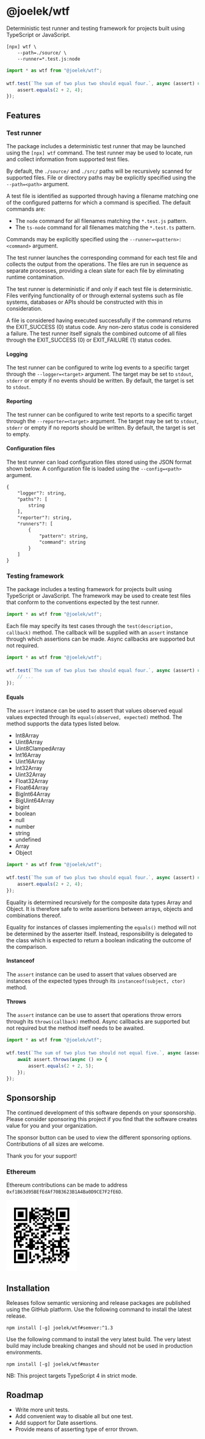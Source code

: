 # @joelek/wtf

Deterministic test runner and testing framework for projects built using TypeScript or JavaScript.

```
[npx] wtf \
	--path=./source/ \
	--runner=*.test.js:node
```

```ts
import * as wtf from "@joelek/wtf";

wtf.test(`The sum of two plus two should equal four.`, async (assert) => {
	assert.equals(2 + 2, 4);
});
```

## Features

### Test runner

The package includes a deterministic test runner that may be launched using the `[npx] wtf` command. The test runner may be used to locate, run and collect information from supported test files.

By default, the `./source/` and `./src/` paths will be recursively scanned for supported files. File or directory paths may be explicitly specified using the `--path=<path>` argument.

A test file is identified as supported through having a filename matching one of the configured patterns for which a command is specified. The default commands are:

* The `node` command for all filenames matching the `*.test.js` pattern.
* The `ts-node` command for all filenames matching the `*.test.ts` pattern.

Commands may be explicitly specified using the `--runner=<pattern>:<command>` argument.

The test runner launches the corresponding command for each test file and collects the output from the operations. The files are run in sequence as separate processes, providing a clean slate for each file by eliminating runtime contamination.

The test runner is deterministic if and only if each test file is deterministic. Files verifying functionality of or through external systems such as file systems, databases or APIs should be constructed with this in consideration.

A file is considered having executed successfully if the command returns the EXIT_SUCCESS (0) status code. Any non-zero status code is considered a failure. The test runner itself signals the combined outcome of all files through the EXIT_SUCCESS (0) or EXIT_FAILURE (1) status codes.

#### Logging

The test runner can be configured to write log events to a specific target through the `--logger=<target>` argument. The target may be set to `stdout`, `stderr` or empty if no events should be written. By default, the target is set to `stdout`.

#### Reporting

The test runner can be configured to write test reports to a specific target through the `--reporter=<target>` argument. The target may be set to `stdout`, `stderr` or empty if no reports should be written. By default, the target is set to empty.

#### Configuration files

The test runner can load configuration files stored using the JSON format shown below. A configuration file is loaded using the `--config=<path>` argument.

```
{
	"logger"?: string,
	"paths"?: [
		string
	],
	"reporter"?: string,
	"runners"?: [
		{
			"pattern": string,
			"command": string
		}
	]
}
```

### Testing framework

The package includes a testing framework for projects built using TypeScript or JavaScript. The framework may be used to create test files that conform to the conventions expected by the test runner.

```ts
import * as wtf from "@joelek/wtf";
```

Each file may specify its test cases through the `test(description, callback)` method. The callback will be supplied with an `assert` instance through which assertions can be made. Async callbacks are supported but not required.

```ts
import * as wtf from "@joelek/wtf";

wtf.test(`The sum of two plus two should equal four.`, async (assert) => {
	// ...
});
```

#### Equals

The `assert` instance can be used to assert that values observed equal values expected through its `equals(observed, expected)` method. The method supports the data types listed below.

* Int8Array
* Uint8Array
* Uint8ClampedArray
* Int16Array
* Uint16Array
* Int32Array
* Uint32Array
* Float32Array
* Float64Array
* BigInt64Array
* BigUint64Array
* bigint
* boolean
* null
* number
* string
* undefined
* Array
* Object

```ts
import * as wtf from "@joelek/wtf";

wtf.test(`The sum of two plus two should equal four.`, async (assert) => {
	assert.equals(2 + 2, 4);
});
```

Equality is determined recursively for the composite data types Array and Object. It is therefore safe to write assertions between arrays, objects and combinations thereof.

Equality for instances of classes implementing the `equals()` method will not be determined by the asserter itself. Instead, responsibility is delegated to the class which is expected to return a boolean indicating the outcome of the comparison.

#### Instanceof

The `assert` instance can be used to assert that values observed are instances of the expected types through its `instanceof(subject, ctor)` method.

#### Throws

The `assert` instance can be use to assert that operations throw errors through its `throws(callback)` method. Async callbacks are supported but not required but the method itself needs to be awaited.

```ts
import * as wtf from "@joelek/wtf";

wtf.test(`The sum of two plus two should not equal five.`, async (assert) => {
	await assert.throws(async () => {
		assert.equals(2 + 2, 5);
	});
});
```

## Sponsorship

The continued development of this software depends on your sponsorship. Please consider sponsoring this project if you find that the software creates value for you and your organization.

The sponsor button can be used to view the different sponsoring options. Contributions of all sizes are welcome.

Thank you for your support!

### Ethereum

Ethereum contributions can be made to address `0xf1B63d95BEfEdAf70B3623B1A4Ba0D9CE7F2fE6D`.

![](./eth.png)

## Installation

Releases follow semantic versioning and release packages are published using the GitHub platform. Use the following command to install the latest release.

```
npm install [-g] joelek/wtf#semver:^1.3
```

Use the following command to install the very latest build. The very latest build may include breaking changes and should not be used in production environments.

```
npm install [-g] joelek/wtf#master
```

NB: This project targets TypeScript 4 in strict mode.

## Roadmap

* Write more unit tests.
* Add convenient way to disable all but one test.
* Add support for Date assertions.
* Provide means of asserting type of error thrown.
